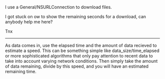 

I use a General/NSURLConnection to download files.

I got stuck on ow to show the remaining seconds for a download, can anybody help me here?

Tnx

----

As data comes in, use the elapsed time and the amount of data recieved to estimate a speed. This can be something simple like     data_size/time_elapsed or more sophisticated algorithms that only pay attention to recent data to take into account varying network conditions. Then simply take the amount of data remaining, divide by this speed, and you will have an estimated remaining time.